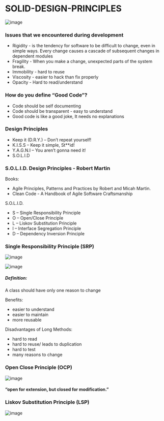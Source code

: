 # SOLID-DESIGN-PRINCIPLES

![image](https://user-images.githubusercontent.com/32823174/35490855-9105ce1e-0470-11e8-988e-72b3ecd0ff0e.png)

### Issues that we encountered during development
* Rigidity - is the tendency for software to be difficult to change, even in simple ways. Every change causes a cascade of subsequent changes in dependent modules
* Fragility - When you make a change, unexpected parts of the system break.
* Immobility - hard to reuse
* Viscosity - easier to hack than fix properly
* Opacity - Hard to read/understand 


### How do you define “Good Code”?

* Code should be self documenting
* Code should be transparent - easy to understand
* Good code is like a good joke, It needs no explanations


### Design Principles

* Keep it (D.R.Y.) – Don’t repeat yourself!
* K.I.S.S – Keep it simple, St**id!
* Y.A.G.N.I – You aren’t gonna need it!
* S.O.L.I.D


### S.O.L.I.D. Design Principles - Robert Martin 

Books:
* Agile Principles, Patterns and Practices by Robert and Micah Martin.
* Clean Code - A Handbook of Agile Software Craftsmanship

S.O.L.I.D.
* S – Single Responsibility Principle
* O – Open/Close Principle
* L – Liskov Substitution Principle
* I – Interface Segregation Principle
* D – Dependency Inversion Principle


### Single Responsibility Principle (SRP)
![image](https://user-images.githubusercontent.com/32823174/35490986-a854f562-0471-11e8-9ee9-45c31e342cd5.png)

![image](https://user-images.githubusercontent.com/32823174/35491001-c09dee3a-0471-11e8-9c25-43d53fdde2b2.png)

##### Definition:
A class should have only one reason to change

Benefits:
* easier to understand
* easier to maintain
* more reusable

Disadvantages of Long Methods:
* hard to read
* hard to reuse/ leads to duplication
* hard to test
* many reasons to change

### Open Close Principle (OCP)
![image](https://user-images.githubusercontent.com/32823174/35491066-3f4e987e-0472-11e8-9531-2d243bac165e.png)
#### “open for extension, but closed for modification.”


### Liskov Substitution Principle (LSP)
![image](https://user-images.githubusercontent.com/32823174/35491121-8754a122-0472-11e8-98af-3ddac98cbbc6.png)


